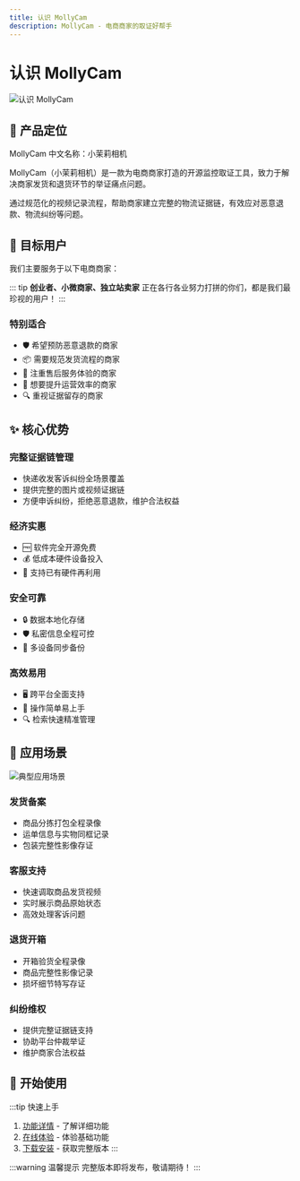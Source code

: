 ```yaml
---
title: 认识 MollyCam
description: MollyCam - 电商商家的取证好帮手
---
```


# 认识 MollyCam

![认识 MollyCam](/images/who-am-i-1.png)

## 🎯 产品定位
MollyCam 中文名称：小茉莉相机

MollyCam（小茉莉相机）是一款为电商商家打造的开源监控取证工具，致力于解决商家发货和退货环节的举证痛点问题。

通过规范化的视频记录流程，帮助商家建立完整的物流证据链，有效应对恶意退款、物流纠纷等问题。

## 👥 目标用户

我们主要服务于以下电商商家：

::: tip **创业者、小微商家、独立站卖家**
正在各行各业努力打拼的你们，都是我们最珍视的用户！
:::

### 特别适合

- 🛡️ 希望预防恶意退款的商家
- 📦 需要规范发货流程的商家
- 🤝 注重售后服务体验的商家
- 💼 想要提升运营效率的商家
- 🔍 重视证据留存的商家


## ✨ 核心优势

### 完整证据链管理 
- 快递收发客诉纠纷全场景覆盖
- 提供完整的图片或视频证据链
- 方便申诉纠纷，拒绝恶意退款，维护合法权益

### 经济实惠
- 🆓 软件完全开源免费
- 💰 低成本硬件设备投入
- 🔄 支持已有硬件再利用

### 安全可靠
- 🔒 数据本地化存储
- 🛡️ 私密信息全程可控
- 📱 多设备同步备份

### 高效易用
- 🖥️ 跨平台全面支持
- 🚀 操作简单易上手
- 🔍 检索快速精准管理


## 🎯 应用场景

![典型应用场景](/images/who-am-i-scene.png)

### 发货备案
- 商品分拣打包全程录像
- 运单信息与实物同框记录
- 包装完整性影像存证

### 客服支持
- 快速调取商品发货视频
- 实时展示商品原始状态
- 高效处理客诉问题

### 退货开箱
- 开箱验货全程录像
- 商品完整性影像记录
- 损坏细节特写存证

### 纠纷维权
- 提供完整证据链支持
- 协助平台仲裁举证
- 维护商家合法权益




## 🚀 开始使用


:::tip 快速上手
1. [功能详情](./features) - 了解详细功能
2. [在线体验](./download) - 体验基础功能
3. [下载安装](./download) - 获取完整版本
:::

:::warning 温馨提示
完整版本即将发布，敬请期待！
:::